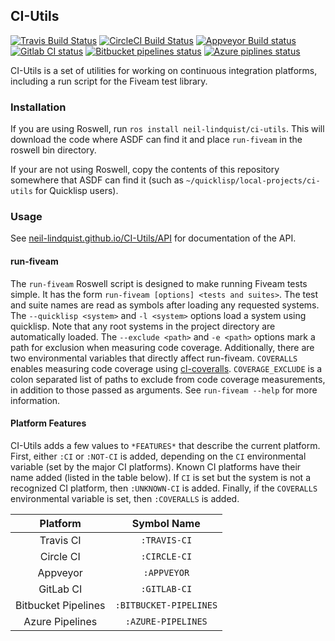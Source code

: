 ## CI-Utils

[![Travis Build Status](https://img.shields.io/travis/neil-lindquist/ci-utils.svg?logo=Travis)](https://travis-ci.org/neil-lindquist/CI-Utils)
[![CircleCI Build Status](https://img.shields.io/circleci/build/github/neil-lindquist/CI-Utils.svg?logo=CircleCI)](https://circleci.com/gh/neil-lindquist/CI-Utils)
[![Appveyor Build status](https://ci.appveyor.com/api/projects/status/mm1swvm28hpp2oc5/branch/master?svg=true)](https://ci.appveyor.com/project/neil-lindquist/ci-utils/branch/master)
[![Gitlab CI status](https://img.shields.io/gitlab/pipeline/neil-lindquist/CI-Utils.svg?logo=Gitlab)](https://gitlab.com/neil-lindquist/CI-Utils/pipelines)
[![Bitbucket pipelines status](https://img.shields.io/bitbucket/pipelines/nlindqu1/ci-utils?logo=bitbucket)](https://bitbucket.org/nlindqu1/ci-utils/addon/pipelines/home#!/)
[![Azure piplines status](https://img.shields.io/azure-devops/build/archer1mail/archer1mail/1?logo=Azure%20Pipelines)](https://dev.azure.com/archer1mail/archer1mail/_build?definitionId=1&_a=summary)

CI-Utils is a set of utilities for working on continuous integration platforms, including a run script for the Fiveam test library.

### Installation
If you are using Roswell, run `ros install neil-lindquist/ci-utils`.
This will download the code where ASDF can find it and place `run-fiveam` in the roswell bin directory.

If your are not using Roswell, copy the contents of this repository somewhere that ASDF can find it (such as `~/quicklisp/local-projects/ci-utils` for Quicklisp users).

### Usage

See [neil-lindquist.github.io/CI-Utils/API](https://neil-lindquist.github.io/CI-Utils/API) for documentation of the API.

#### run-fiveam

The `run-fiveam` Roswell script is designed to make running Fiveam tests simple.
It has the form `run-fiveam [options] <tests and suites>`.
The test and suite names are read as symbols after loading any requested systems.
The `--quicklisp <system>` and `-l <system>` options load a system using quicklisp.
Note that any root systems in the project directory are automatically loaded.
The `--exclude <path>` and `-e <path>` options mark a path for exclusion when measuring code coverage.
Additionally, there are two environmental variables that directly affect run-fiveam.
`COVERALLS` enables measuring code coverage using [cl-coveralls](https://github.com/fukamachi/cl-coveralls/).
`COVERAGE_EXCLUDE` is a colon separated list of paths to exclude from code coverage measurements, in addition to those passed as arguments.
See `run-fiveam --help` for more information.

#### Platform Features

CI-Utils adds a few values to `*FEATURES*` that describe the current platform.
First, either `:CI` or `:NOT-CI` is added, depending on the `CI` environmental variable (set by the major CI platforms).
Known CI platforms have their name added (listed in the table below).
If `CI` is set but the system is not a recognized CI platform, then `:UNKNOWN-CI` is added.
Finally, if the `COVERALLS` environmental variable is set, then `:COVERALLS` is added.

| Platform  |  Symbol Name |
|:---------:|:------------:|
| Travis CI | `:TRAVIS-CI` |
| Circle CI | `:CIRCLE-CI` |
| Appveyor  | `:APPVEYOR`  |
| GitLab CI | `:GITLAB-CI` |
| Bitbucket Pipelines | `:BITBUCKET-PIPELINES` |
|   Azure Pipelines   |   `:AZURE-PIPELINES`   |
